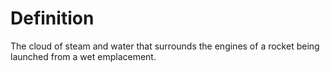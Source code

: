 # Definition

The cloud of steam and water that surrounds the engines of a rocket
being launched from a wet emplacement.
